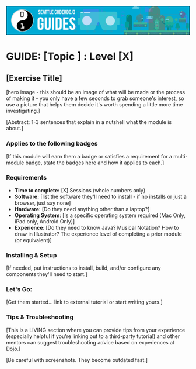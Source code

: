 <img src="../images/guideshero.png" title="Seattle CoderDojo Guide Template">

# GUIDE: [Topic ] : Level [X]

## [Exercise Title] 

[hero image - this should be an image of what will be made or the process of making it - you only have a few seconds to grab someone's interest, so use a picture that helps them decide it's worth spending a little more time investigating.]

[Abstract: 1-3 sentences that explain in a nutshell what the module is about.]

### Applies to the following badges

[If this module will earn them a badge or satisfies a requirement for a multi-module badge, state the badges here and how it applies to each.]

### Requirements

* **Time to complete:** [X] Sessions (whole numbers only)
* **Software:** [list the software they'll need to install - if no installs or just a browser, just say none]
* **Hardware**: [Do they need anything other than a laptop?]
* **Operating System**: [Is a specific operating system required (Mac Only, iPad only, Android Only)]
* **Experience**: [Do they need to know Java? Musical Notation? How to draw in Illustrator? The experience level of completing a prior module (or equivalent)]

### Installing & Setup

[If needed, put instructions to install, build, and/or configure any components they'll need to start.] 

### Let's Go:

[Get them started... link to external tutorial or start writing yours.]

### Tips & Troubleshooting

[This is a LIVING section where you can provide tips from your experience (especially helpful if you're linking out to a third-party tutorial) and other mentors can suggest troubleshooting advice based on experiences at Dojo.]

[Be careful with screenshots. They become outdated fast.]